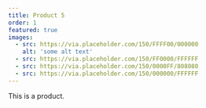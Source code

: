 ```yaml
---
title: Product 5
order: 1
featured: true
images:
  - src: https://via.placeholder.com/150/FFFF00/000000
    alt: 'some alt text'
  - src: https://via.placeholder.com/150/FF0000/FFFFFF
  - src: https://via.placeholder.com/150/0000FF/808080
  - src: https://via.placeholder.com/150/000000/FFFFFF
---
```


This is a product.

